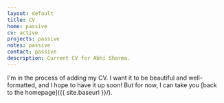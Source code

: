 ```yaml
---
layout: default
title: CV
home: passive
cv: active
projects: passive
notes: passive
contact: passive
description: Current CV for Abhi Sharma.
---
```


<p> I'm in the process of adding my CV. I want it to be beautiful and well-formatted, and I hope to have it up soon! But for now,
I can take you [back to the homepage]({{ site.baseurl }}/). </p>
